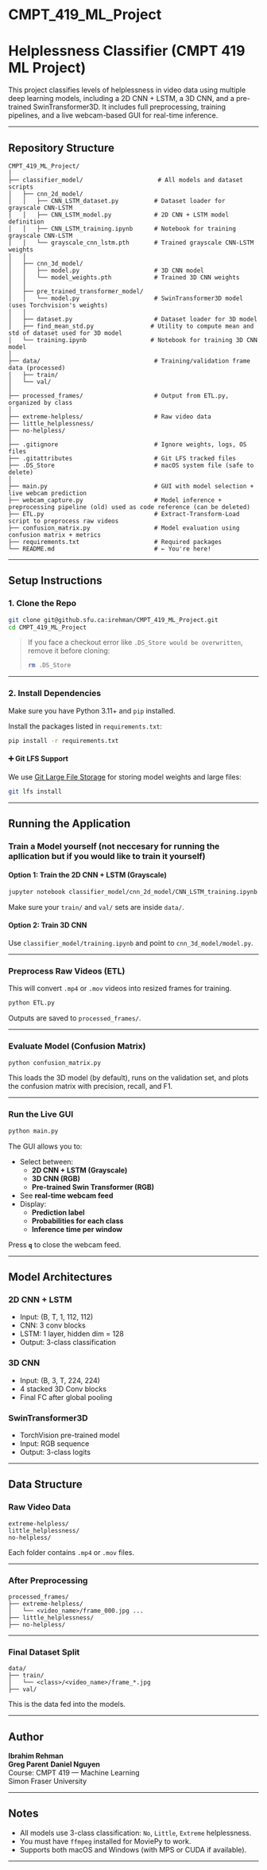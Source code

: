 # CMPT_419_ML_Project

# Helplessness Classifier (CMPT 419 ML Project)

This project classifies levels of helplessness in video data using multiple deep learning models, including a 2D CNN + LSTM, a 3D CNN, and a pre-trained SwinTransformer3D. It includes full preprocessing, training pipelines, and a live webcam-based GUI for real-time inference.

---

## Repository Structure

```
CMPT_419_ML_Project/
│
├── classifier_model/                     # All models and dataset scripts
│   ├── cnn_2d_model/
│   │   ├── CNN_LSTM_dataset.py          # Dataset loader for grayscale CNN-LSTM
│   │   ├── CNN_LSTM_model.py            # 2D CNN + LSTM model definition
│   │   ├── CNN_LSTM_training.ipynb      # Notebook for training grayscale CNN-LSTM
│   │   └── grayscale_cnn_lstm.pth       # Trained grayscale CNN-LSTM weights
│   │
│   ├── cnn_3d_model/
│   │   ├── model.py                     # 3D CNN model
│   │   └── model_weights.pth            # Trained 3D CNN weights
│   │
│   ├── pre_trained_transformer_model/
│   │   └── model.py                     # SwinTransformer3D model (uses Torchvision's weights)
│   │
│   ├── dataset.py                       # Dataset loader for 3D model
│   ├── find_mean_std.py                # Utility to compute mean and std of dataset used for 3D model
│   └── training.ipynb                  # Notebook for training 3D CNN model
│
├── data/                                # Training/validation frame data (processed)
│   ├── train/
│   └── val/
│
├── processed_frames/                    # Output from ETL.py, organized by class
│
├── extreme-helpless/                    # Raw video data
├── little_helplessness/
├── no-helpless/
│
├── .gitignore                           # Ignore weights, logs, OS files
├── .gitattributes                       # Git LFS tracked files
├── .DS_Store                            # macOS system file (safe to delete)
│
├── main.py                              # GUI with model selection + live webcam prediction
├── webcam_capture.py                    # Model inference + preprocessing pipeline (old) used as code reference (can be deleted) 
├── ETL.py                               # Extract-Transform-Load script to preprocess raw videos
├── confusion_matrix.py                  # Model evaluation using confusion matrix + metrics
├── requirements.txt                     # Required packages
└── README.md                            # ← You're here!
```

---

## Setup Instructions

### 1. Clone the Repo

```bash
git clone git@github.sfu.ca:irehman/CMPT_419_ML_Project.git
cd CMPT_419_ML_Project
```

> If you face a checkout error like `.DS_Store would be overwritten`, remove it before cloning:
> ```bash
> rm .DS_Store
> ```

---

### 2. Install Dependencies

Make sure you have Python 3.11+ and `pip` installed.

Install the packages listed in `requirements.txt`:

```bash
pip install -r requirements.txt
```

#### ➕ Git LFS Support

We use [Git Large File Storage](https://git-lfs.com/) for storing model weights and large files:

```bash
git lfs install
```

---

## Running the Application

### Train a Model yourself (not neccesary for running the apllication but if you would like to train it yourself)

#### Option 1: Train the 2D CNN + LSTM (Grayscale)

```bash
jupyter notebook classifier_model/cnn_2d_model/CNN_LSTM_training.ipynb
```

Make sure your `train/` and `val/` sets are inside `data/`.

#### Option 2: Train 3D CNN

Use `classifier_model/training.ipynb` and point to `cnn_3d_model/model.py`.

---

### Preprocess Raw Videos (ETL)

This will convert `.mp4` or `.mov` videos into resized frames for training.

```bash
python ETL.py
```

Outputs are saved to `processed_frames/`.

---

### Evaluate Model (Confusion Matrix)

```bash
python confusion_matrix.py
```

This loads the 3D model (by default), runs on the validation set, and plots the confusion matrix with precision, recall, and F1.

---

### Run the Live GUI

```bash
python main.py
```

The GUI allows you to:

- Select between:
  - **2D CNN + LSTM (Grayscale)**
  - **3D CNN (RGB)**
  - **Pre-trained Swin Transformer (RGB)**
- See **real-time webcam feed**
- Display:
  - **Prediction label**
  - **Probabilities for each class**
  - **Inference time per window**

Press **`q`** to close the webcam feed.

---

## Model Architectures

### 2D CNN + LSTM

- Input: (B, T, 1, 112, 112)
- CNN: 3 conv blocks
- LSTM: 1 layer, hidden dim = 128
- Output: 3-class classification

### 3D CNN

- Input: (B, 3, T, 224, 224)
- 4 stacked 3D Conv blocks
- Final FC after global pooling

### SwinTransformer3D

- TorchVision pre-trained model
- Input: RGB sequence
- Output: 3-class logits

---

## Data Structure

### Raw Video Data

```
extreme-helpless/
little_helplessness/
no-helpless/
```

Each folder contains `.mp4` or `.mov` files.

---

### After Preprocessing

```
processed_frames/
├── extreme-helpless/
│   └── <video_name>/frame_000.jpg ...
├── little_helplessness/
├── no-helpless/
```

---

### Final Dataset Split

```
data/
├── train/
│   └── <class>/<video_name>/frame_*.jpg
├── val/
```

This is the data fed into the models.

---

## Author

**Ibrahim Rehman**  
**Greg Parent**
**Daniel Nguyen**  
Course: CMPT 419 — Machine Learning  
Simon Fraser University

---

## Notes

- All models use 3-class classification: `No`, `Little`, `Extreme` helplessness.
- You must have `ffmpeg` installed for MoviePy to work.
- Supports both macOS and Windows (with MPS or CUDA if available).

---
```

